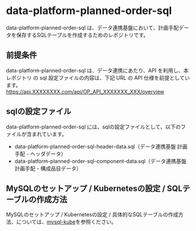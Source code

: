 # data-platform-planned-order-sql 
data-platform-planned-order-sql は、データ連携基盤において、計画手配データを保存するSQLテーブルを作成するためのレポジトリです。   

## 前提条件  
data-platform-planned-order-sql  は、データ連携にあたり、API を利用し、本レポジトリ の sql 設定ファイルの内容は、下記 URL の API 仕様を前提としています。  
https://api.XXXXXXXX.com/api/OP_API_XXXXXXX_XXX/overview 

## sqlの設定ファイル

data-platform-planned-order-sql には、sqlの設定ファイルとして、以下のファイルが含まれています。    

* data-platform-planned-order-sql-header-data.sql（データ連携基盤 計画手配 - ヘッダデータ）
* data-platform-planned-order-sql-component-data.sql（データ連携基盤 計画手配 - 構成品目データ）

## MySQLのセットアップ / Kubernetesの設定 / SQLテーブルの作成方法

MySQLのセットアップ / Kubernetesの設定 / 具体的なSQLテーブルの作成方法、については、[mysql-kube](https://github.com/latonaio/mysql-kube)を参照ください。

